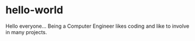 # hello-world
Hello everyone...
Being a Computer Engineer likes coding and like to involve in many projects.
